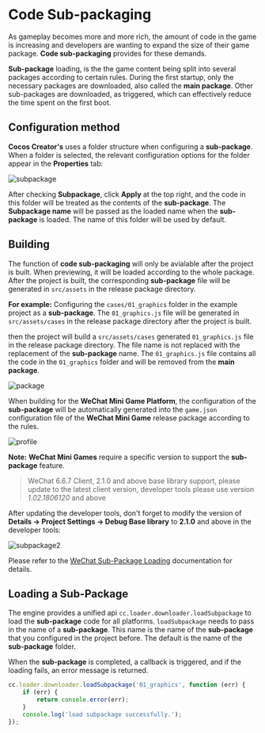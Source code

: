 # Code Sub-packaging

As gameplay becomes more and more rich, the amount of code in the game is increasing and developers are wanting to expand the size of their game package. **Code sub-packaging** provides for these demands.

**Sub-package** loading, is the the game content being split into several packages according to certain rules. During the first startup, only the necessary packages are downloaded, also called the **main package**. Other sub-packages are downloaded, as triggered, which can effectively reduce the time spent on the first boot.

## Configuration method

__Cocos Creator's__ uses a folder structure when configuring a **sub-package**. When a folder is selected, the relevant configuration options for the folder appear in the **Properties** tab:

![subpackage](./subpackage/subpackage.png)

After checking **Subpackage**, click __Apply__ at the top right, and the code in this folder will be treated as the contents of the __sub-package__. The **Subpackage name** will be passed as the loaded name when the __sub-package__ is loaded. The name of this folder will be used by default.

## Building

The function of **code sub-packaging** will only be avialable after the project is built. When previewing, it will be loaded according to the whole package. After the project is built, the corresponding **sub-package** file will be generated in `src/assets` in the release package directory.

**For example:** Configuring the `cases/01_graphics` folder in the example project as a **sub-package**. The `01_graphics.js` file will be generated in `src/assets/cases` in the release package directory after the project is built.

then the project will build a `src/assets/cases` generated `01_graphics.js` file in the release package directory. The file name is not replaced with the replacement of the **sub-package** name. The `01_graphics.js` file contains all the code in the `01_graphics` folder and will be removed from the **main package**.

![package](./subpackage/package.png)

When building for the **WeChat Mini Game Platform**, the configuration of the **sub-package** will be automatically generated into the `game.json` configuration file of the **WeChat Mini Game** release package according to the rules.

![profile](./subpackage/profile.png)

**Note:** **WeChat Mini Games** require a specific version to support the **sub-package** feature.
> WeChat 6.6.7 Client, 2.1.0 and above base library support, please update to the latest client version, developer tools please use version *1.02.1806120* and above

After updating the developer tools, don't forget to modify the version of __Details -> Project Settings -> Debug Base library__ to __2.1.0__ and above in the developer tools:

![subpackage2](./subpackage/subpackage2.png)

Please refer to the [WeChat Sub-Package Loading](https://developers.weixin.qq.com/minigame/en/dev/tutorial/base/subpackages.html) documentation for details.

## Loading a Sub-Package

The engine provides a unified api `cc.loader.downloader.loadSubpackage` to load the **sub-package** code for all platforms. `loadSubpackage` needs to pass in the name of a **sub-package**. This name is the name of the **sub-package** that you configured in the project before. The default is the name of the **sub-package** folder.

When the **sub-package** is completed, a callback is triggered, and if the loading fails, an error message is returned.

```javascript
cc.loader.downloader.loadSubpackage('01_graphics', function (err) {
    if (err) {
        return console.error(err);
    }
    console.log('load subpackage successfully.');
});
```
